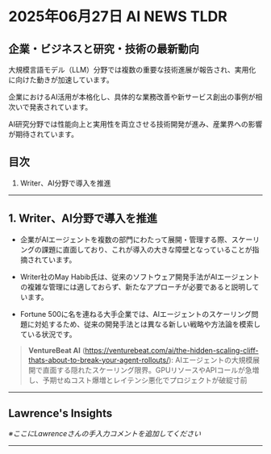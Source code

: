 # 2025年06月27日 AI NEWS TLDR

## 企業・ビジネスと研究・技術の最新動向

大規模言語モデル（LLM）分野では複数の重要な技術進展が報告され、実用化に向けた動きが加速しています。

企業におけるAI活用が本格化し、具体的な業務改善や新サービス創出の事例が相次いで発表されています。

AI研究分野では性能向上と実用性を両立させる技術開発が進み、産業界への影響が期待されています。

## 目次

1. Writer、AI分野で導入を推進

---

## 1. Writer、AI分野で導入を推進

- 企業がAIエージェントを複数の部門にわたって展開・管理する際、スケーリングの課題に直面しており、これが導入の大きな障壁となっていることが指摘されています。

- Writer社のMay Habib氏は、従来のソフトウェア開発手法がAIエージェントの複雑な管理には適しておらず、新たなアプローチが必要であると説明しています。

- Fortune 500に名を連ねる大手企業では、AIエージェントのスケーリング問題に対処するため、従来の開発手法とは異なる新しい戦略や方法論を模索している状況です。

> **VentureBeat AI** (https://venturebeat.com/ai/the-hidden-scaling-cliff-thats-about-to-break-your-agent-rollouts/): AIエージェントの大規模展開で直面する隠れたスケーリング限界。GPUリソースやAPIコールが急増し、予期せぬコスト爆増とレイテンシ悪化でプロジェクトが破綻寸前

---

## Lawrence's Insights

*※ここにLawrenceさんの手入力コメントを追加してください*

---
